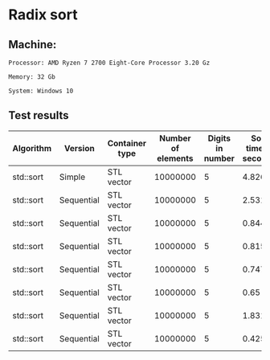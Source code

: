 # Radix sort


## Machine:

	Processor: AMD Ryzen 7 2700 Eight-Core Processor 3.20 Gz

	Memory: 32 Gb

	System: Windows 10


## Test results

| Algorithm | Version | Container type | Number of elements | Digits in number | Sort time in seconds |
| --- | --- | --- | --- | --- | --- |
| std::sort | Simple | STL vector | 10000000 | 5 | 4.826 | 
| std::sort | Sequential | STL vector | 10000000 | 5 | 2.531 | 
| std::sort | Sequential | STL vector | 10000000 | 5 | 0.844 | 
| std::sort | Sequential | STL vector | 10000000 | 5 | 0.815 | 
| std::sort | Sequential | STL vector | 10000000 | 5 | 0.747 | 
| std::sort | Sequential | STL vector | 10000000 | 5 | 0.65 | 
| std::sort | Sequential | STL vector | 10000000 | 5 | 1.831 | 
| std::sort | Sequential | STL vector | 10000000 | 5 | 0.425 | 
